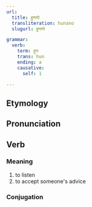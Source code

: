 ```yaml
---
url:
  title: हुणणो
  transliteration: hunano
  slugurl: हुणणो

grammar: 
  verb:
    term: हुण
    trans: hun
    ending: a
    causative: 
      self: 1

---
```

## Etymology

## Pronunciation

## Verb
### Meaning
1. to listen
2. to accept someone's advice

### Conjugation
<verb-conj :grammar="grammar"></verb-conj>